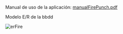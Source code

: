 Manual de uso de la aplicación: [manualFirePunch.pdf](https://github.com/PabloMM19/firePunchAvanzado/files/11574371/manualFirePunch.pdf)

Modelo E/R de la bbdd

![erFire](https://github.com/PabloMM19/firePunchAvanzado/assets/93140142/01702863-92d5-48f8-9672-80a950dfee59)
